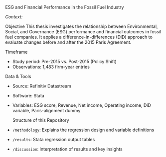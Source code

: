  ESG and Financial Performance in the Fossil Fuel Industry

_Context:_

Objective
This thesis investigates the relationship between Environmental, Social, and Governance (ESG) performance and financial outcomes in fossil fuel companies. It applies a difference-in-differences (DiD) approach to evaluate changes before and after the 2015 Paris Agreement.

 Timeframe
- Study period: Pre-2015 vs. Post-2015 (Policy Shift)
- Observations: 1,483 firm-year entries

 Data & Tools
- Source: Refinitiv Datastream
- Software: Stata
- Variables: ESG score, Revenue, Net income, Operating income, DiD variable, Paris-alignment dummy

  Structure of this Repository
- `/methodology`: Explains the regression design and variable definitions
- `/results`: Stata regression output tables
- `/discussion`: Interpretation of results and key insights
